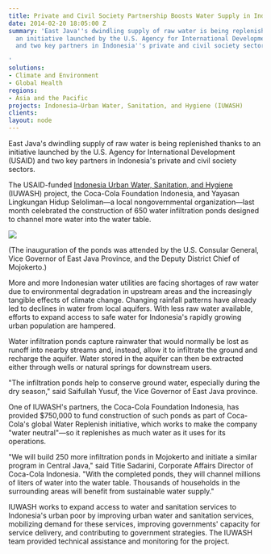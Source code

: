 ```yaml
---
title: Private and Civil Society Partnership Boosts Water Supply in Indonesia
date: 2014-02-20 18:05:00 Z
summary: 'East Java''s dwindling supply of raw water is being replenished thanks to
  an initiative launched by the U.S. Agency for International Development (USAID)
  and two key partners in Indonesia''s private and civil society sectors.

'
solutions:
- Climate and Environment
- Global Health
regions:
- Asia and the Pacific
projects: Indonesia—Urban Water, Sanitation, and Hygiene (IUWASH)
clients: 
layout: node
---
```


East Java's dwindling supply of raw water is being replenished thanks to an initiative launched by the U.S. Agency for International Development (USAID) and two key partners in Indonesia's private and civil society sectors.

The USAID-funded [Indonesia Urban Water, Sanitation, and Hygiene][1] (IUWASH) project, the Coca-Cola Foundation Indonesia, and Yayasan Lingkungan Hidup Seloliman—a local nongovernmental organization—last month celebrated the construction of 650 water infiltration ponds designed to channel more water into the water table.

![][2]

(The inauguration of the ponds was attended by the U.S. Consular General, Vice Governor of East Java Province, and the Deputy District Chief of Mojokerto.)

More and more Indonesian water utilities are facing shortages of raw water due to environmental degradation in upstream areas and the increasingly tangible effects of climate change. Changing rainfall patterns have already led to declines in water from local aquifers. With less raw water available, efforts to expand access to safe water for Indonesia's rapidly growing urban population are hampered.

Water infiltration ponds capture rainwater that would normally be lost as runoff into nearby streams and, instead, allow it to infiltrate the ground and recharge the aquifer. Water stored in the aquifer can then be extracted either through wells or natural springs for downstream users.

"The infiltration ponds help to conserve ground water, especially during the dry season," said Saifullah Yusuf, the Vice Governor of East Java province.

One of IUWASH's partners, the Coca-Cola Foundation Indonesia, has provided $750,000 to fund construction of such ponds as part of Coca-Cola's global Water Replenish initiative, which works to make the company "water neutral"—so it replenishes as much water as it uses for its operations.

"We will build 250 more infiltration ponds in Mojokerto and initiate a similar program in Central Java," said Titie Sadarini, Corporate Affairs Director of Coca-Cola Indonesia. "With the completed ponds, they will channel millions of liters of water into the water table. Thousands of households in the surrounding areas will benefit from sustainable water supply."

IUWASH works to expand access to water and sanitation services to Indonesia's urban poor by improving urban water and sanitation services, mobilizing demand for these services, improving governments' capacity for service delivery, and contributing to government strategies. The IUWASH team provided technical assistance and monitoring for the project. 

[1]: /our-work/projects/indonesia-urban-water-sanitation-and-hygiene-iuwash
[2]: https://assetify-dai.com/news/NEWSiuwash.jpg
